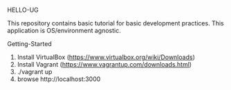 HELLO-UG

This repository contains basic tutorial for basic development practices. This application is OS/environment agnostic.

Getting-Started
1. Install VirtualBox (https://www.virtualbox.org/wiki/Downloads)
2. Install Vagrant (https://www.vagrantup.com/downloads.html)
3. ./vagrant up
4. browse http://localhost:3000
